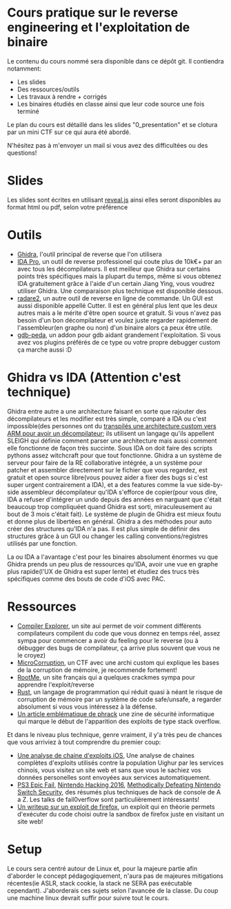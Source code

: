 Cours pratique sur le reverse engineering et l'exploitation de binaire
=====

Le contenu du cours nommé sera disponible dans ce dépôt git. Il contiendra
notamment:

 * Les slides
 * Des ressources/outils
 * Les travaux à rendre + corrigés 
 * Les binaires étudiés en classe ainsi que leur code source une fois terminé

Le plan du cours est détaillé dans les slides "0\_presentation" et se clotura
par un mini CTF sur ce qui aura été abordé.

N'hésitez pas à m'envoyer un mail si vous avez des difficultées ou des
questions!

# Slides

Les slides sont écrites en utilisant [reveal.js](https://github.com/hakimel/reveal.js) 
ainsi elles seront disponibles au format html ou pdf, selon votre préférence

# Outils

* [Ghidra](https://ghidra-sre.org/), l'outil principal de reverse que l'on
  utilisera
* [IDA Pro](https://www.hex-rays.com/), un outil de reverse professionel qui
  coute plus de 10k€+ par an avec tous les décompilateurs. Il est meilleur que
  Ghidra sur certains points très spécifiques mais la plupart du temps, même
  si vous obtenez IDA gratuitement grâce à l'aide d'un certain Jiang Ying, vous
  voudrez utiliser Ghidra. Une comparaison plus technique est disponible
  dessous.
* [radare2](https://github.com/radareorg/radare2), un autre outil de reverse en
  ligne de commande. Un GUI est aussi disponible appellé Cutter. Il
  est en général plus lent que les deux autres mais a le mérite d'être open
  source et gratuit. Si vous n'avez pas besoin d'un bon décompilateur et voulez
  juste regarder rapidement de l'assembleur(en graphe ou non) d'un binaire alors
  ça peux être utile. 
* [gdb-peda](https://github.com/longld/peda), un addon pour gdb aidant
  grandement l'exploitation. Si vous avez vos plugins préférés de ce type ou
  votre propre debugger custom ça marche aussi :D

# Ghidra vs IDA (Attention c'est technique)
  Ghidra entre autre a une architecture faisant en
  sorte que rajouter des décompilateurs et les modifier est très simple, comparé a
  IDA ou c'est impossible(des personnes ont du [transpilés une architecture
  custom vers ARM pour avoir un décompilateur](https://github.com/TeamMolecule/mep-wtf); 
  ils utilisent un langage qu'ils appellent SLEIGH qui définie comment parser
  une architecture mais aussi comment elle fonctionne de façon très succinte. 
  Sous IDA on doit faire des scripts pythons assez witchcraft pour que tout
  fonctionne.
  Ghidra a un système de serveur pour faire de la RE collaborative intégrée, a
  un système pour patcher et assembler directement sur le fichier que vous
  regardez, est gratuit et open source libre(vous pouvez aider a fixer des bugs si
  c'est super urgent contrairement a IDA), et a des features comme la vue
  side-by-side assembleur décompilateur qu'IDA s'efforce de copier(pour vous dire,
  IDA a refuser d'intégrer un undo depuis des années en narguant que c'était
  beaucoup trop compliquéet quand Ghidra est sorti,
  miraculeusement au bout de 3 mois c'était fait). 
  Le système de plugin de Ghidra est mieux foutu et donne plus de libertées en
  général. Ghidra a des méthodes pour auto créer des structures qu'IDA n'a pas.
  Il est plus simple de définir des structures grâce à un GUI ou changer les
  calling conventions/registres utilisés par une fonction.

  La ou IDA a l'avantage c'est pour les binaires absolument énormes vu que
  Ghidra prends un peu plus de ressources qu'IDA, avoir une vue en graphe plus
  rapide(l'UX de Ghidra est super lente) et étudiez des trucs très spécifiques
  comme des bouts de code d'iOS avec PAC.

# Ressources

* [Compiler Explorer](), un site aui permet de voir comment différents
  compilateurs compilent du code que vous donnez en temps réel, assez sympa pour
  commencer a avoir du feeling pour le reverse (ou à débugger des bugs de
  compilateur, ça arrive plus souvent que vous ne le croyez)
* [MicroCorruption](https://microcorruption.com/login), un CTF avec une archi
  custom qui explique les bases de la corruption de mémoire, je recommende
  fortement!
* [RootMe](https://www.root-me.org/), un site français qui a quelques crackmes
  sympa pour apprendre l'exploit/reverse
* [Rust](https://rust-lang.org/), un langage de programmation qui réduit quasi à
  néant le risque de corruption de mémoire par un système de code safe/unsafe, a
  regarder absolument si vous vous intéressez à la défense.
* [Un article emblématique de phrack](http://www.phrack.org/issues/49/14.html)
  une zine de sécurité informatique qui marque le début de l'apparition des
  exploits de type stack overflow.


Et dans le niveau plus technique, genre vraiment, il y'a très peu de chances que
vous arriviez à tout comprendre du premier coup:

* [Une analyse de chaine d'exploits iOS](https://googleprojectzero.blogspot.com/2019/08/a-very-deep-dive-into-ios-exploit.html), 
  Une analyse de chaines complètes d'exploits utilisés contre la population
  Uighur par les services chinois, vous visitez un site web et sans que vous le
  sachiez vos données personelles sont envoyées aux services automatiquement. 
* [PS3 Epic Fail](https://www.youtube.com/watch?v=5E0DkoQjCmI), 
  [Nintendo Hacking 2016](https://www.youtube.com/watch?v=8C5cn_Qj0G8), 
  [Methodically Defeating Nintendo Switch Security](https://arxiv.org/abs/1905.07643), 
  des résumés plus techniques de hack de console de A a Z. Les talks de
  fail0verflow sont particulièrement intéressants!
* [Un writeup sur un exploit de firefox](https://phoenhex.re/2017-06-21/firefox-structuredclone-refleak),
  un exploit qui en théorie permets d'exécuter du code choisi outre la sandbox
  de firefox juste en visitant un site web!


# Setup

Le cours sera centré autour de Linux et, pour la majeure partie afin d'aborder
le concept pédagogiquement, n'aura pas de majeures mitigations récentes(ie ASLR, stack
cookie, la stack ne SERA pas exécutable cependant).
J'aborderais ces sujets selon l'avancée de la classe. Du coup une machine linux
devrait suffir pour suivre tout le cours.
